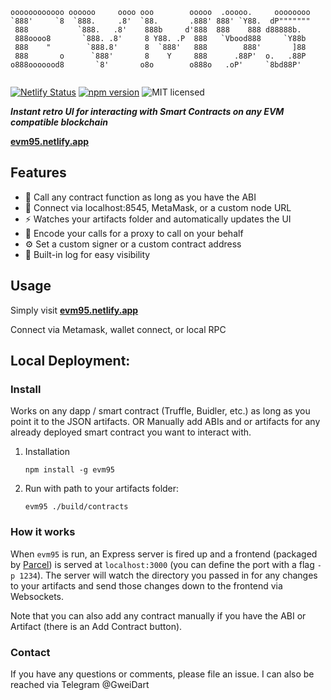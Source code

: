 ```
oooooooooooo oooooo     oooo ooo        ooooo  .ooooo.     oooooooo 
`888'     `8  `888.     .8'  `88.       .888' 888' `Y88.  dP""""""" 
 888           `888.   .8'    888b     d'888  888    888 d88888b.   
 888oooo8       `888. .8'     8 Y88. .P  888   `Vbood888     `Y88b  
 888    "        `888.8'      8  `888'   888        888'       ]88  
 888       o      `888'       8    Y     888      .88P'  o.   .88P  
o888ooooood8       `8'       o8o        o888o   .oP'     `8bd88P'   
                                                                                                                     
```                                         

[![Netlify Status](https://api.netlify.com/api/v1/badges/7d210f06-8957-4d00-ab9b-28f40c250201/deploy-status)](https://app.netlify.com/sites/evm95/deploys)
[![npm version](https://badgen.net/npm/v/evm95)](https://www.npmjs.com/package/evm95)
![MIT licensed](https://badgen.net/badge/license/MIT/blue)


_**Instant retro UI for interacting with Smart Contracts on any EVM compatible blockchain**_

**[evm95.netlify.app](https://evm95.netlify.app)**

## Features

- 🤙 Call any contract function as long as you have the ABI
- 🔌 Connect via localhost:8545, MetaMask, or a custom node URL
- ⚡ Watches your artifacts folder and automatically updates the UI
- 🔢 Encode your calls for a proxy to call on your behalf
- ⚙️ Set a custom signer or a custom contract address
- 📜 Built-in log for easy visibility


## Usage 

Simply visit **[evm95.netlify.app](https://evm95.netlify.app)**

Connect via Metamask, wallet connect, or local RPC


## Local Deployment:

### Install

Works on any dapp / smart contract (Truffle, Buidler, etc.) as long as you point it to the JSON artifacts. OR Manually add ABIs and or artifacts for any already deployed smart contract you want to interact with.

1. Installation

    ```shell
    npm install -g evm95
    ```

2. Run with path to your artifacts folder:

    ```shell
    evm95 ./build/contracts
    ```

### How it works

When `evm95` is run, an Express server is fired up and a frontend (packaged by [Parcel](https://parceljs.org/)) is served at `localhost:3000` (you can define the port with a flag `-p 1234`). The server will watch the directory you passed in for any changes to your artifacts and send those changes down to the frontend via Websockets.

Note that you can also add any contract manually if you have the ABI or Artifact (there is an Add Contract button).

### Contact

If you have any questions or comments, please file an issue. I can also be reached via Telegram @GweiDart
